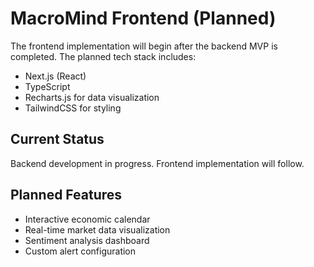 # MacroMind Frontend (Planned)

The frontend implementation will begin after the backend MVP is completed. The planned tech stack includes:

- Next.js (React)
- TypeScript
- Recharts.js for data visualization
- TailwindCSS for styling

## Current Status
Backend development in progress. Frontend implementation will follow.

## Planned Features
- Interactive economic calendar
- Real-time market data visualization
- Sentiment analysis dashboard
- Custom alert configuration